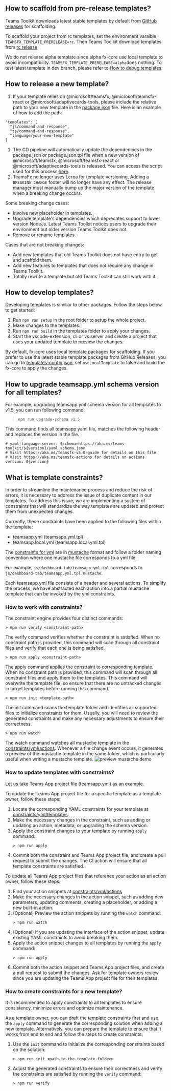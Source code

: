 ## How to scaffold from pre-release templates?

Teams Toolkit downloads latest stable templates by default from [GitHub releases](https://github.com/OfficeDev/TeamsFx/releases) for scaffolding.

To scaffold your project from rc templates, set the environment varaible `TEAMSFX_TEMPLATE_PRERELEASE=rc`. Then Teams Toolkit download templates from [rc release](https://github.com/OfficeDev/TeamsFx/releases/tag/templates%400.0.0-rc)

We do not release alpha template since alpha fx-core use local template to avoid incompatibility. `TEAMSFX_TEMPLATE_PRERELEASE=alpha`does nothing.
To test latest template in dev branch, please refer to [How to debug templates](#how-to-debug-templates).

## How to release a new template?

1. If your template relies on @microsoft/teamsfx, @microsoft/teamsfx-react or @microsoft/adaptivecards-tools, please include the relative path to your new template in the [package.json](https://github.com/OfficeDev/TeamsFx/blob/dev/templates/package.json) file. Here is an example of how to add the path:
  ```
  "templates": [
    "js/command-and-response",
    "ts/command-and-response",
    "language/your-new-template"
  ]
  ```
1. The CD pipeline will automatically update the dependencies in the package.json or package.json.tpl file when a new version of @microsoft/teamsfx, @microsoft/teamsfx-react or @microsoft/adaptivecards-tools is released. You can access the script used for this process [here](https://github.com/OfficeDev/TeamsFx/blob/dev/.github/scripts/sync-version.js).
1. TeamsFx no longer uses Lerna for template versioning. Adding a `BREAKING CHANGE` footer will no longer have any effect. The release manager must manually bump up the major version of the template when a breaking change occurs.

Some breaking change cases:

* Involve new placeholder in templates.
* Upgrade template's dependencies which deprecates support to lower version NodeJs. Latest Teams Toolkit notices users to upgrade their environment but older version Teams Toolkit does not.
* Remove or rename templates.

Cases that are not breaking changes:

* Add new templates that old Teams Toolkit does not have entry to get and scaffold them.
* Add new features to templates that does not require any change in Teams Toolkit.
* Totally rewrite a template but old Teams Toolkit can still work with it.

## How to develop templates?

Developing templates is similiar to other packages. Follow the steps below to get started:

1. Run `npm run setup` in the root folder to setup the whole project.
1. Make changes to the templates.
1. Run `npm run build` in the templates folder to apply your changes.
1. Start the vscode-extension, cli or vs server and create a project that uses your updated template to preview the changes.

By default, fx-core uses local template packages for scaffolding. 
If you prefer to use the latest stable template packages from GitHub Releases, you can go to [templates-config.json](../packages/fx-core/src/common/templates-config.json), set `useLocalTemplate` to false and build the fx-core to apply the changes.

## How to upgrade teamsapp.yml schema version for all templates?

For example, upgrading teamsapp.yml schema version for all templates to v1.5, you can run following command:

> `npm run upgrade-schema v1.5`

This command finds all teamsapp yaml file, matches the following header and replaces the version in the file.

```
# yaml-language-server: $schema=https://aka.ms/teams-toolkit/${version}/yaml.schema.json
# Visit https://aka.ms/teamsfx-v5.0-guide for details on this file
# Visit https://aka.ms/teamsfx-actions for details on actions
version: ${version}
```

## What is template constraints?

In order to streamline the maintenance process and reduce the risk of errors, it is necessary to address the issue of duplicate content in our templates.
To address this issue, we are implementing a system of constraints that will standardize the way templates are updated and protect them from unexpected changes.

Currently, these constraints have been applied to the following files within the template:

  * teamsapp.yml (teamsapp.yml.tpl)
  * teamsapp.local.yml (teamsapp.local.yml.tpl)

The [constraints for yml](https://github.com/OfficeDev/TeamsFx/tree/dev/templates/constraints/yml/templates) are in [mustache](https://mustache.github.io/mustache.5.html) format and follow a folder naming convention where one mustache file corresponds to a yml file.

For example, `js/dashboard-tab/teamsapp.yml.tpl` corresponds to `js/dashboard-tab/teamsapp.yml.tpl.mustache`.

Each teamsapp.yml file consists of a header and several actions. To simplify the process, we have abstracted each action into a partial mustache template that can be invoked by the yml constraints.

### How to work with constraints?

The constraint engine provides four distinct commands:

```
> npm run verify <constraint-path>
```

The verify command verifies whether the constraint is satisfied.
When no constraint path is provided, this command will scan through all constraint files and verify that each one is being satisfied.

```
> npm run apply <constraint-path>
```

The apply command applies the constraint to corresponding template.
When no constraint path is provided, this command will scan through all constraint files and apply them to the templates.
This command will overwrite the template file, so ensure that there are no untracked changes in target templates before running this command.

```
> npm run init <template-path>
```

The init command scans the template folder and identifies all supported files to initialize constraints for them.
Usually, you will need to review the generated constraints and make any necessary adjustments to ensure their correctness.

```
> npm run watch
```

The watch command watches all mustache template in the [constraints/yml/actions](./constraints/yml/actions). Whenever a file change event occurs, it generates a preview of the mustache template in the same folder, which is particularly useful when writing a mustache template.
![preview mustache demo](https://user-images.githubusercontent.com/26134943/255495650-a5bcd0f9-5342-4901-a53b-a41dda5f32ef.gif)

### How to update templates with constraints?

Let us take Teams App project file (teamsapp.yml) as an example.

To update the Teams App project file for a specific template as a template owner, follow these steps:

1. Locate the corresponding YAML constraints for your template at [constraints/yml/templates](./constraints/yml/templates).
1. Make the necessary changes in the constraint, such as adding or updating an action, metadata, or upgrading the schema version.
1. Apply the constraint changes to your template by running `apply` command:
    ```
    > npm run apply
    ```
1. Commit both the constraint and Teams App project file, and create a pull request to submit the changes. The CI action will ensure that all template constraints are satisfied.

To update all Teams App project files that reference your action as an action owner, follow these steps:

1. Find your action snippets at [constraints/yml/actions](./constraints/yml/actions/)
1. Make the necessary changes in the action snippet, such as adding new parameters, updating comments, creating a placeholder, or adding a new built-in action.
1. (Optional) Preview the action snippets by running the `watch` command:
    ```
    > npm run watch
    ```
1. (Optional) If you are updating the interface of the action snippet, update existing YAML constraints to avoid breaking them.
1. Apply the action snippet changes to all templates by running the `apply` command:
    ```
    > npm run apply
    ```
1. Commit both the action snippet and Teams App project files, and create a pull request to submit the changes. Ask for template owners review since you are updating the Teams App project file for their templates.

### How to create constraints for a new template?

It is recommended to apply constraints to all templates to ensure consistency, minimize errors and optimize maintenance.

As a template owner, you can draft the template constraints first and use the `apply` command to generate the corresponding solution when adding a new template.
Alternatively, you can prepare the template to ensure that it works from end to end and follow the steps to create constraints:

1. Use the `init` command to initialize the corresponding constraints based on the solution:

    ```
    > npm run init <path-to-the-template-folder>
    ```

1. Adjust the generated constraints to ensure their correctness and verify the constraints are satisfied by running the `verify` command:

    ```
    > npm run verify
    ```
